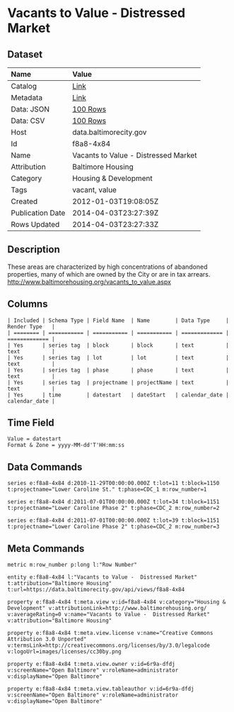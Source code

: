 # Vacants to Value - Distressed Market

## Dataset

| Name | Value |
| :--- | :---- |
| Catalog | [Link](https://catalog.data.gov/dataset/vacants-to-value-distressed-market-71bd5) |
| Metadata | [Link](https://data.baltimorecity.gov/api/views/f8a8-4x84) |
| Data: JSON | [100 Rows](https://data.baltimorecity.gov/api/views/f8a8-4x84/rows.json?max_rows=100) |
| Data: CSV | [100 Rows](https://data.baltimorecity.gov/api/views/f8a8-4x84/rows.csv?max_rows=100) |
| Host | data.baltimorecity.gov |
| Id | f8a8-4x84 |
| Name | Vacants to Value - Distressed Market |
| Attribution | Baltimore Housing |
| Category | Housing & Development |
| Tags | vacant, value |
| Created | 2012-01-03T19:08:05Z |
| Publication Date | 2014-04-03T23:27:39Z |
| Rows Updated | 2014-04-03T23:27:33Z |

## Description

These areas are characterized by high concentrations of abandoned properties, many of which are owned by the City or are in tax arrears. http://www.baltimorehousing.org/vacants_to_value.aspx

## Columns

```ls
| Included | Schema Type | Field Name  | Name        | Data Type     | Render Type   |
| ======== | =========== | =========== | =========== | ============= | ============= |
| Yes      | series tag  | block       | block       | text          | text          |
| Yes      | series tag  | lot         | lot         | text          | text          |
| Yes      | series tag  | phase       | phase       | text          | text          |
| Yes      | series tag  | projectname | projectName | text          | text          |
| Yes      | time        | datestart   | dateStart   | calendar_date | calendar_date |
```

## Time Field

```ls
Value = datestart
Format & Zone = yyyy-MM-dd'T'HH:mm:ss
```

## Data Commands

```ls
series e:f8a8-4x84 d:2010-11-29T00:00:00.000Z t:lot=11 t:block=1150 t:projectname="Lower Caroline St." t:phase=CDC_1 m:row_number=1

series e:f8a8-4x84 d:2011-07-01T00:00:00.000Z t:lot=34 t:block=1151 t:projectname="Lower Caroline Phase 2" t:phase=CDC_2 m:row_number=2

series e:f8a8-4x84 d:2011-07-01T00:00:00.000Z t:lot=39 t:block=1151 t:projectname="Lower Caroline Phase 2" t:phase=CDC_2 m:row_number=3
```

## Meta Commands

```ls
metric m:row_number p:long l:"Row Number"

entity e:f8a8-4x84 l:"Vacants to Value -  Distressed Market" t:attribution="Baltimore Housing" t:url=https://data.baltimorecity.gov/api/views/f8a8-4x84

property e:f8a8-4x84 t:meta.view v:id=f8a8-4x84 v:category="Housing & Development" v:attributionLink=http://www.baltimorehousing.org/ v:averageRating=0 v:name="Vacants to Value -  Distressed Market" v:attribution="Baltimore Housing"

property e:f8a8-4x84 t:meta.view.license v:name="Creative Commons Attribution 3.0 Unported" v:termsLink=http://creativecommons.org/licenses/by/3.0/legalcode v:logoUrl=images/licenses/cc30by.png

property e:f8a8-4x84 t:meta.view.owner v:id=6r9a-dfdj v:screenName="Open Baltimore" v:roleName=administrator v:displayName="Open Baltimore"

property e:f8a8-4x84 t:meta.view.tableauthor v:id=6r9a-dfdj v:screenName="Open Baltimore" v:roleName=administrator v:displayName="Open Baltimore"
```